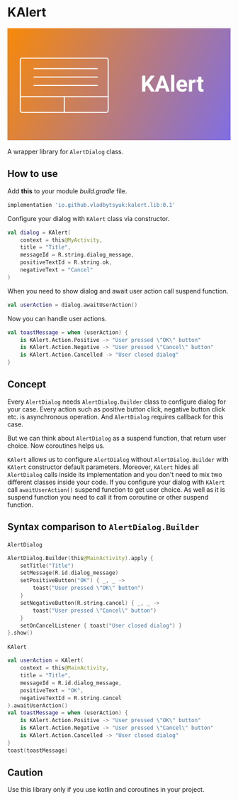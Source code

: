 # KAlert
![KAlert](logo/kalert-logo-big.png)

A wrapper library for ```AlertDialog``` class.

## How to use
Add **this** to your module *build.gradle* file.
```gradle
implementation 'io.github.vladbytsyuk:kalert.lib:0.1'
```

Configure your dialog with ```KAlert``` class via constructor.
```kotlin
val dialog = KAlert(
    context = this@MyActivity,
    title = "Title",
    messageId = R.string.dialog_message,
    positiveTextId = R.string.ok,
    negativeText = "Cancel"
)
```

When you need to show dialog and await user action call suspend function.
```kotlin
val userAction = dialog.awaitUserAction()
```

Now you can handle user actions.
```kotlin
val toastMessage = when (userAction) {
    is KAlert.Action.Positive -> "User pressed \"OK\" button"
    is KAlert.Action.Negative -> "User pressed \"Cancel\" button"
    is KAlert.Action.Cancelled -> "User closed dialog"
}
```

## Concept
Every ```AlertDialog``` needs ```AlertDialog.Builder``` class 
to configure dialog for your case.
Every action such as positive button click, negative button click etc.
is asynchronous operation. And ```AlertDialog``` requires callback for this case.

But we can think about ```AlertDialog``` as a suspend function, that return
user choice. Now coroutines helps us. 

```KAlert``` allows us to configure ```AlertDialog``` without 
```AlertDialog.Builder``` with ```KAlert``` constructor default parameters.
Moreover, ```KAlert``` hides all ```AlertDialog``` calls inside its implementation
and you don't need to mix two different classes inside your code.
If you configure your dialog with ```KAlert``` call ```awaitUserAction()```
suspend function to get user choice. As well as it is suspend function 
you need to call it from coroutine or other suspend function.

## Syntax comparison to ```AlertDialog.Builder```
```AlertDialog```
``` kotlin
AlertDialog.Builder(this@MainActivity).apply {
    setTitle("Title")
    setMessage(R.id.dialog_message)
    setPositiveButton("OK") { _, _ -> 
        toast("User pressed \"OK\" button") 
    }
    setNegativeButton(R.string.cancel) { _, _ -> 
        toast("User pressed \"Cancel\" button") 
    }
    setOnCancelListener { toast("User closed dialog") }
}.show()
```

```KAlert```
``` kotlin
val userAction = KAlert(
    context = this@MainActivity,
    title = "Title",
    messageId = R.id.dialog_message,
    positiveText = "OK",
    negativeTextId = R.string.cancel
).awaitUserAction()
val toastMessage = when (userAction) {
    is KAlert.Action.Positive -> "User pressed \"OK\" button"
    is KAlert.Action.Negative -> "User pressed \"Cancel\" button"
    is KAlert.Action.Cancelled -> "User closed dialog"
}
toast(toastMessage)
```

Caution
-----------------
Use this library only if you use kotlin and coroutines in your project.

